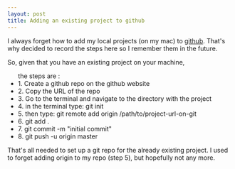 ```yaml
---
layout: post
title: Adding an existing project to github
---
```


I always forget how to add my local projects (on my mac) to [github](https://github.com/).
That's why decided to record the steps here so I remember them in the future. 

So, given that you have an existing project on your machine, 
<ul> the steps are :
<li> 1. Create a github repo on the github website </li>
<li> 2. Copy the URL of the repo </li>
<li> 3. Go to the terminal and navigate to the directory with the project </li>
<li> 4. in the terminal type: git init </li>
<li> 5. then type: git remote add origin /path/to/project-url-on-git </li>
<li> 6. git add . </li>
<li> 7. git commit -m "initial commit" </li>
<li> 8. git push -u origin master </li>
</ul>

That's all needed to set up a git repo for the already existing project. I used to forget adding origin to my repo (step 5), but hopefully not any more.


